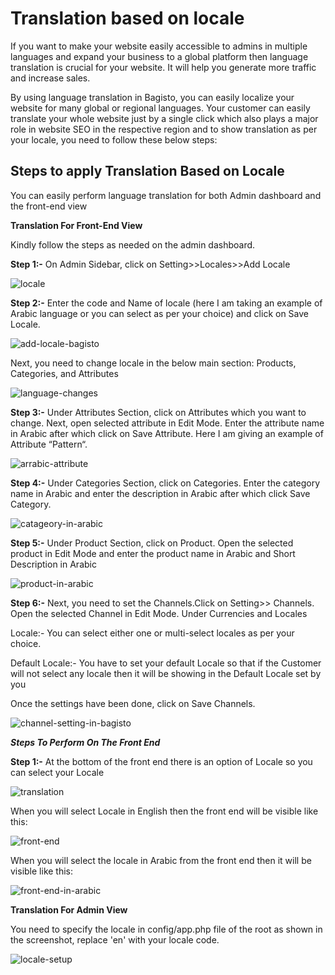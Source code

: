 # Translation based on locale

If you want to make your website easily accessible to admins in multiple languages and expand your business to a global platform then language translation is crucial for your website. It will help you generate more traffic and increase sales.

By using language translation in Bagisto, you can easily localize your website for many global or regional languages. Your customer can easily translate your whole website just by a single click which also plays a major role in website SEO in the respective region and to show translation as per your locale, you need to follow these below steps:

## Steps to apply Translation Based on Locale

You can easily perform language translation for both Admin dashboard and the front-end view

**Translation For Front-End View**

Kindly follow the steps as needed on the admin dashboard.

**Step 1:-** On Admin Sidebar, click on Setting>>Locales>>Add Locale

![locale](../../assets/images/user-guide/locale.png)

**Step 2:-** Enter the code and Name of locale (here I am taking an example of Arabic language or you can select as per your choice) and click on Save Locale.

![add-locale-bagisto](../../assets/images/user-guide/add-locale-bagisto.png)

Next, you need to change locale in the below main section: Products, Categories, and Attributes

![language-changes](../../assets/images/user-guide/language-changes.png)

**Step 3:-** Under Attributes Section, click on Attributes which you want to change. Next, open selected attribute in Edit Mode. Enter the attribute name in Arabic after which click on Save Attribute. Here I am giving an example of Attribute “Pattern“.

![arrabic-attribute](../../assets/images/user-guide/arrabic-attribute.png)

**Step 4:-** Under Categories Section, click on Categories. Enter the category name in Arabic and enter the description in Arabic after which click Save Category.

![catageory-in-arabic](../../assets/images/user-guide/catageory-in-arabic.png)

**Step 5:-** Under Product Section, click on Product. Open the selected product in Edit Mode and enter the product name in Arabic and Short Description in Arabic

![product-in-arabic](../../assets/images/user-guide/product-in-arabic.png)

**Step 6:-** Next, you need to set the Channels.Click on Setting>> Channels. Open the selected Channel in Edit Mode. Under Currencies and Locales

Locale:- You can select either one or multi-select locales as per your choice.

Default Locale:- You have to set your default Locale so that if the Customer will not select any locale then it will be showing in the Default Locale set by you

Once the settings have been done, click on Save Channels.

![channel-setting-in-bagisto](../../assets/images/user-guide/channel-setting-in-bagisto.png)

**_Steps To Perform On The Front End_**

**Step 1:-** At the bottom of the front end there is an option of Locale so you can select your Locale

![translation](../../assets/images/user-guide/translation.png)

When you will select Locale in English then the front end will be visible like this:

![front-end](../../assets/images/user-guide/front-end.png)

When you will select the locale in Arabic from the front end then it will be visible like this:

![front-end-in-arabic](../../assets/images/user-guide/front-end-in-arabic.png)

**Translation For Admin View**

You need to specify the locale in config/app.php file of the root as shown in the screenshot, replace 'en' with your locale code.

![locale-setup](../../assets/images/user-guide/locale-setup.png)
